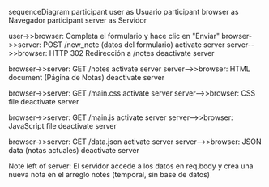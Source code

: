 
sequenceDiagram
  participant user as Usuario
  participant browser as Navegador
  participant server as Servidor

  user->>browser: Completa el formulario y hace clic en "Enviar"
  browser->>server: POST /new_note (datos del formulario)
  activate server
  server-->>browser: HTTP 302 Redirección a /notes
  deactivate server

  browser->>server: GET /notes
  activate server
  server-->>browser: HTML document (Página de Notas)
  deactivate server

  browser->>server: GET /main.css
  activate server
  server-->>browser: CSS file
  deactivate server

  browser->>server: GET /main.js
  activate server
  server-->>browser: JavaScript file
  deactivate server

  browser->>server: GET /data.json
  activate server
  server-->>browser: JSON data (notas actuales)
  deactivate server

  Note left of server: El servidor accede a los datos en req.body y crea una nueva nota en el arreglo notes (temporal, sin base de datos)
